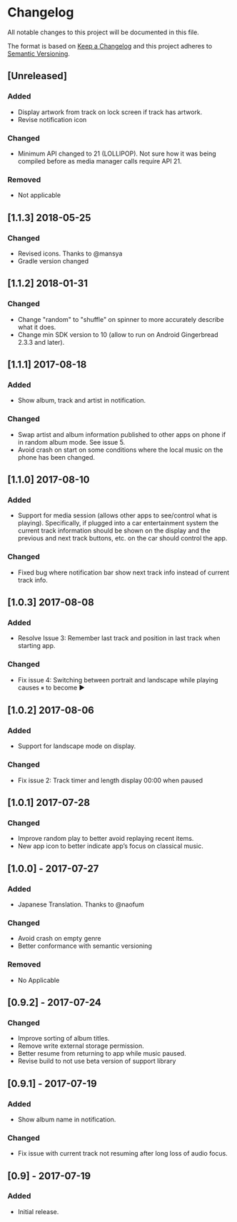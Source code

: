 # Changelog
All notable changes to this project will be documented in this file.

The format is based on [Keep a Changelog](http://keepachangelog.com/en)
and this project adheres to [Semantic Versioning](http://semver.org/spec/v2.0.0.html).

## [Unreleased]
### Added
- Display artwork from track on lock screen if track has artwork.
- Revise notification icon

### Changed
- Minimum API changed to 21 (LOLLIPOP). Not sure how it was being compiled before as media manager calls require API 21.

### Removed
- Not applicable

## [1.1.3] 2018-05-25
### Changed
- Revised icons. Thanks to @mansya
- Gradle version changed

## [1.1.2] 2018-01-31
### Changed
- Change "random" to "shuffle" on spinner to more accurately describe what it does.
- Change min SDK version to 10 (allow to run on Android Gingerbread 2.3.3 and later).

## [1.1.1] 2017-08-18
### Added
- Show album, track and artist in notification.

### Changed
- Swap artist and album information published to other apps on phone if in random album mode. See issue 5.
- Avoid crash on start on some conditions where the local music on the phone has been changed.

## [1.1.0] 2017-08-10
### Added
- Support for media session (allows other apps to see/control what is playing). Specifically, if plugged into a car entertainment system the current track information should be shown on the display and the previous and next track buttons, etc. on the car should control the app.

### Changed
- Fixed bug where notification bar show next track info instead of current track info.

## [1.0.3] 2017-08-08
### Added
- Resolve Issue 3: Remember last track and position in last track when starting app.

### Changed
- Fix issue 4: Switching between portrait and landscape while playing causes ⏸ to become ▶

## [1.0.2] 2017-08-06
### Added
- Support for landscape mode on display.

### Changed
- Fix issue 2: Track timer and length display 00:00 when paused

## [1.0.1] 2017-07-28
### Changed
- Improve random play to better avoid replaying recent items.
- New app icon to better indicate app’s focus on classical music.

## [1.0.0] - 2017-07-27
### Added
- Japanese Translation. Thanks to @naofum

### Changed
- Avoid crash on empty genre
- Better conformance with semantic versioning

### Removed
- No Applicable

## [0.9.2] - 2017-07-24

### Changed
- Improve sorting of album titles.
- Remove write external storage permission.
- Better resume from returning to app while music paused.
- Revise build to not use beta version of support library

## [0.9.1] - 2017-07-19

### Added
- Show album name in notification.

### Changed
- Fix issue with current track not resuming after long loss of audio focus.

## [0.9] - 2017-07-19

### Added
- Initial release.
